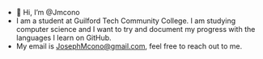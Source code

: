 - 👋 Hi, I’m @Jmcono
- I am a student at Guilford Tech Community College. I am studying computer science and I want to try and document my progress with the languages I learn on GitHub.
- My email is JosephMcono@gmail.com, feel free to reach out to me.
